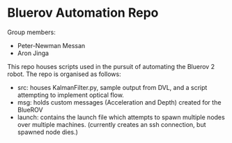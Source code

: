 # Bluerov Automation Repo

Group members:
- Peter-Newman Messan
- Aron Jinga

This repo houses scripts used in the pursuit of automating the Bluerov 2 robot. The repo is organised as follows:


* src: houses KalmanFilter.py, sample output from DVL, and a script attempting to implement optical flow.
* msg: holds custom messages (Acceleration and Depth) created for the BlueROV
* launch: contains the launch file which attempts to spawn multiple nodes over multiple machines. (currently creates an ssh connection, but spawned node dies.)


